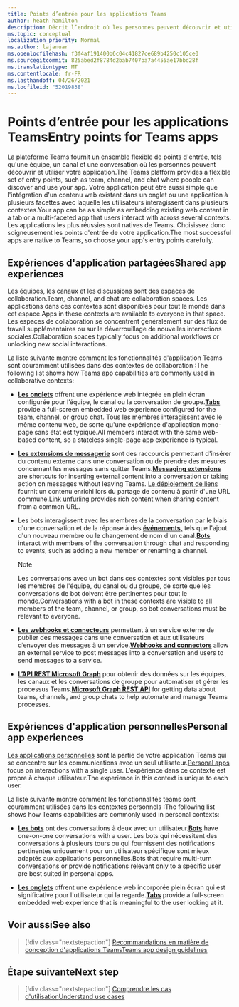 ```yaml
---
title: Points d’entrée pour les applications Teams
author: heath-hamilton
description: Décrit l’endroit où les personnes peuvent découvrir et utiliser votre application dans Teams.
ms.topic: conceptual
localization_priority: Normal
ms.author: lajanuar
ms.openlocfilehash: f3f4af191400b6c04c41827ce689b4250c105ce0
ms.sourcegitcommit: 825abed2f8784d2bab7407ba7a4455ae17bbd28f
ms.translationtype: MT
ms.contentlocale: fr-FR
ms.lasthandoff: 04/26/2021
ms.locfileid: "52019838"
---
```

# <a name="entry-points-for-teams-apps"></a><span data-ttu-id="c596f-103">Points d’entrée pour les applications Teams</span><span class="sxs-lookup"><span data-stu-id="c596f-103">Entry points for Teams apps</span></span>

<span data-ttu-id="c596f-104">La plateforme Teams fournit un ensemble flexible de points d'entrée, tels qu'une équipe, un canal et une conversation où les personnes peuvent découvrir et utiliser votre application.</span><span class="sxs-lookup"><span data-stu-id="c596f-104">The Teams platform provides a flexible set of entry points, such as team, channel, and chat where people can discover and use your app.</span></span> <span data-ttu-id="c596f-105">Votre application peut être aussi simple que l'intégration d'un contenu web existant dans un onglet ou une application à plusieurs facettes avec laquelle les utilisateurs interagissent dans plusieurs contextes.</span><span class="sxs-lookup"><span data-stu-id="c596f-105">Your app can be as simple as embedding existing web content in a tab or a multi-faceted app that users interact with across several contexts.</span></span>
<span data-ttu-id="c596f-106">Les applications les plus réussies sont natives de Teams. Choisissez donc soigneusement les points d'entrée de votre application.</span><span class="sxs-lookup"><span data-stu-id="c596f-106">The most successful apps are native to Teams, so choose your app's entry points carefully.</span></span>

## <a name="shared-app-experiences"></a><span data-ttu-id="c596f-107">Expériences d'application partagées</span><span class="sxs-lookup"><span data-stu-id="c596f-107">Shared app experiences</span></span>

<span data-ttu-id="c596f-108">Les équipes, les canaux et les discussions sont des espaces de collaboration.</span><span class="sxs-lookup"><span data-stu-id="c596f-108">Team, channel, and chat are collaboration spaces.</span></span> <span data-ttu-id="c596f-109">Les applications dans ces contextes sont disponibles pour tout le monde dans cet espace.</span><span class="sxs-lookup"><span data-stu-id="c596f-109">Apps in these contexts are available to everyone in that space.</span></span> <span data-ttu-id="c596f-110">Les espaces de collaboration se concentrent généralement sur des flux de travail supplémentaires ou sur le déverrouillage de nouvelles interactions sociales.</span><span class="sxs-lookup"><span data-stu-id="c596f-110">Collaboration spaces typically focus on additional workflows or unlocking new social interactions.</span></span>

<span data-ttu-id="c596f-111">La liste suivante montre comment les fonctionnalités d'application Teams sont couramment utilisées dans des contextes de collaboration :</span><span class="sxs-lookup"><span data-stu-id="c596f-111">The following list shows how Teams app capabilities are commonly used in collaborative contexts:</span></span>

* <span data-ttu-id="c596f-112">[**Les onglets**](~/tabs/what-are-tabs.md) offrent une expérience web intégrée en plein écran configurée pour l’équipe, le canal ou la conversation de groupe.</span><span class="sxs-lookup"><span data-stu-id="c596f-112">[**Tabs**](~/tabs/what-are-tabs.md) provide a full-screen embedded web experience configured for the team, channel, or group chat.</span></span> <span data-ttu-id="c596f-113">Tous les membres interagissent avec le même contenu web, de sorte qu'une expérience d'application mono-page sans état est typique.</span><span class="sxs-lookup"><span data-stu-id="c596f-113">All members interact with the same web-based content, so a stateless single-page app experience is typical.</span></span>

* <span data-ttu-id="c596f-114">[**Les extensions de messagerie**](~/messaging-extensions/what-are-messaging-extensions.md) sont des raccourcis permettant d'insérer du contenu externe dans une conversation ou de prendre des mesures concernant les messages sans quitter Teams.</span><span class="sxs-lookup"><span data-stu-id="c596f-114">[**Messaging extensions**](~/messaging-extensions/what-are-messaging-extensions.md) are shortcuts for inserting external content into a conversation or taking action on messages without leaving Teams.</span></span> <span data-ttu-id="c596f-115">[Le déploiement de liens](~/messaging-extensions/how-to/link-unfurling.md) fournit un contenu enrichi lors du partage de contenu à partir d'une URL commune.</span><span class="sxs-lookup"><span data-stu-id="c596f-115">[Link unfurling](~/messaging-extensions/how-to/link-unfurling.md) provides rich content when sharing content from a common URL.</span></span>

* <span data-ttu-id="c596f-116">Les bots interagissent avec les membres de la conversation par le biais d'une conversation et de la réponse à des [**événements,**](~/bots/what-are-bots.md) tels que l'ajout d'un nouveau membre ou le changement de nom d'un canal.</span><span class="sxs-lookup"><span data-stu-id="c596f-116">[**Bots**](~/bots/what-are-bots.md) interact with members of the conversation through chat and responding to events, such as adding a new member or renaming a channel.</span></span> 
   > [!NOTE]
   > <span data-ttu-id="c596f-117">Les conversations avec un bot dans ces contextes sont visibles par tous les membres de l'équipe, du canal ou du groupe, de sorte que les conversations de bot doivent être pertinentes pour tout le monde.</span><span class="sxs-lookup"><span data-stu-id="c596f-117">Conversations with a bot in these contexts are visible to all members of the team, channel, or group, so bot conversations must be relevant to everyone.</span></span>

* <span data-ttu-id="c596f-118">[**Les webhooks et connecteurs**](~/webhooks-and-connectors/what-are-webhooks-and-connectors.md) permettent à un service externe de publier des messages dans une conversation et aux utilisateurs d’envoyer des messages à un service.</span><span class="sxs-lookup"><span data-stu-id="c596f-118">[**Webhooks and connectors**](~/webhooks-and-connectors/what-are-webhooks-and-connectors.md) allow an external service to post messages into a conversation and users to send messages to a service.</span></span>

* <span data-ttu-id="c596f-119">[**L’API REST Microsoft Graph**](https://docs.microsoft.com/graph/teams-concept-overview) pour obtenir des données sur les équipes, les canaux et les conversations de groupe pour automatiser et gérer les processus Teams.</span><span class="sxs-lookup"><span data-stu-id="c596f-119">[**Microsoft Graph REST API**](https://docs.microsoft.com/graph/teams-concept-overview) for getting data about teams, channels, and group chats to help automate and manage Teams processes.</span></span>

## <a name="personal-app-experiences"></a><span data-ttu-id="c596f-120">Expériences d'application personnelles</span><span class="sxs-lookup"><span data-stu-id="c596f-120">Personal app experiences</span></span>

<span data-ttu-id="c596f-121">[Les applications personnelles](../concepts/design/personal-apps.md) sont la partie de votre application Teams qui se concentre sur les communications avec un seul utilisateur.</span><span class="sxs-lookup"><span data-stu-id="c596f-121">[Personal apps](../concepts/design/personal-apps.md) focus on interactions with a single user.</span></span> <span data-ttu-id="c596f-122">L’expérience dans ce contexte est propre à chaque utilisateur.</span><span class="sxs-lookup"><span data-stu-id="c596f-122">The experience in this context is unique to each user.</span></span>

<span data-ttu-id="c596f-123">La liste suivante montre comment les fonctionnalités teams sont couramment utilisées dans les contextes personnels :</span><span class="sxs-lookup"><span data-stu-id="c596f-123">The following list shows how Teams capabilities are commonly used in personal contexts:</span></span>

* <span data-ttu-id="c596f-124">[**Les bots**](~/bots/what-are-bots.md) ont des conversations à deux avec un utilisateur.</span><span class="sxs-lookup"><span data-stu-id="c596f-124">[**Bots**](~/bots/what-are-bots.md) have one-on-one conversations with a user.</span></span> <span data-ttu-id="c596f-125">Les bots qui nécessitent des conversations à plusieurs tours ou qui fournissent des notifications pertinentes uniquement pour un utilisateur spécifique sont mieux adaptés aux applications personnelles.</span><span class="sxs-lookup"><span data-stu-id="c596f-125">Bots that require multi-turn conversations or provide notifications relevant only to a specific user are best suited in personal apps.</span></span>

* <span data-ttu-id="c596f-126">[**Les onglets**](~/tabs/what-are-tabs.md) offrent une expérience web incorporée plein écran qui est significative pour l'utilisateur qui la regarde.</span><span class="sxs-lookup"><span data-stu-id="c596f-126">[**Tabs**](~/tabs/what-are-tabs.md) provide a full-screen embedded web experience that is meaningful to the user looking at it.</span></span>

## <a name="see-also"></a><span data-ttu-id="c596f-127">Voir aussi</span><span class="sxs-lookup"><span data-stu-id="c596f-127">See also</span></span>

> [!div class="nextstepaction"]
> [<span data-ttu-id="c596f-128">Recommandations en matière de conception d'applications Teams</span><span class="sxs-lookup"><span data-stu-id="c596f-128">Teams app design guidelines</span></span>](../concepts/design/design-teams-app-overview.md)

## <a name="next-step"></a><span data-ttu-id="c596f-129">Étape suivante</span><span class="sxs-lookup"><span data-stu-id="c596f-129">Next step</span></span>

> [!div class="nextstepaction"]
> [<span data-ttu-id="c596f-130">Comprendre les cas d'utilisation</span><span class="sxs-lookup"><span data-stu-id="c596f-130">Understand use cases</span></span>](../concepts/design/understand-use-cases.md)
